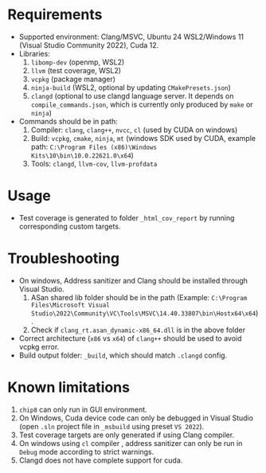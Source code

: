 # Requirements
- Supported environment: Clang/MSVC, Ubuntu 24 WSL2/Windows 11 (Visual Studio Community 2022), Cuda 12.
- Libraries: 
    1. `libomp-dev` (openmp, WSL2) 
    1. `llvm` (test coverage, WSL2)
    1. `vcpkg` (package manager)
    1. `ninja-build` (WSL2, optional by updating `CMakePresets.json`)
    1. `clangd` (optional to use clangd language server. It depends on `compile_commands.json`, which is currently only produced by `make` or `ninja`)
- Commands should be in path: 
    1. Compiler: `clang`, `clang++`, `nvcc`, `cl` (used by CUDA on windows)
    1. Build: `vcpkg`, `cmake`, `ninja`, `mt` (windows SDK used by CUDA, example path: `C:\Program Files (x86)\Windows Kits\10\bin\10.0.22621.0\x64`)
    1. Tools: `clangd`, `llvm-cov`, `llvm-profdata`

# Usage
- Test coverage is generated to folder `_html_cov_report` by running corresponding custom targets.

# Troubleshooting
- On windows, Address sanitizer and Clang should be installed through Visual Studio. 
    1. ASan shared lib folder should be in the path (Example: `C:\Program Files\Microsoft Visual Studio\2022\Community\VC\Tools\MSVC\14.40.33807\bin\Hostx64\x64`).
    1. Check if `clang_rt.asan_dynamic-x86_64.dll` is in the above folder
- Correct architecture (`x86` vs `x64`)  of `clang++` should be used to avoid vcpkg error. 
- Build output folder: `_build`, which should match `.clangd` config. 

# Known limitations
1. `chip8` can only run in GUI environment.
1. On Windows, Cuda device code can only be debugged in Visual Studio (open `.sln` project file in `_msbuild` using preset `VS 2022`).
1. Test coverage targets are only generated if using Clang compiler.
1. On windows using `cl` compiler , address sanitizer can only be run in `Debug` mode according to  strict warnings.
1. Clangd does not have complete support for cuda.